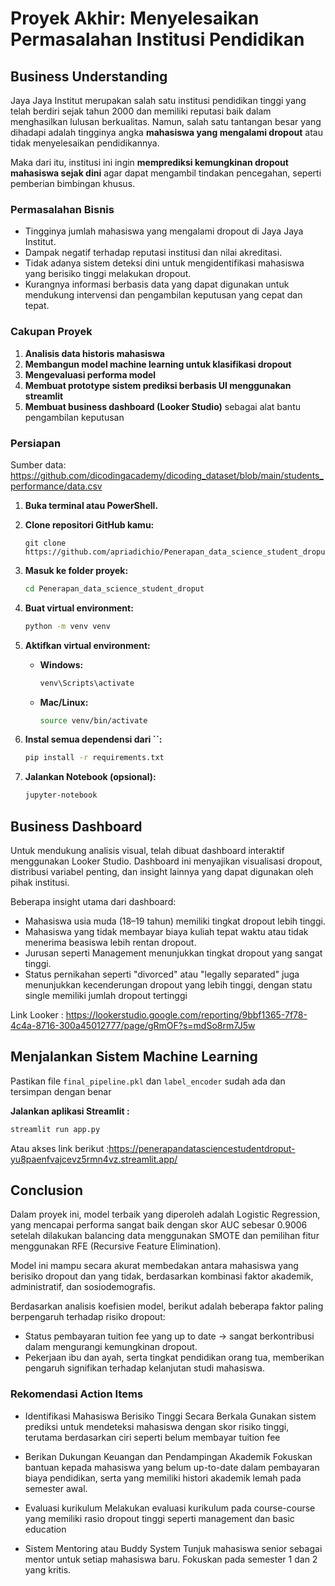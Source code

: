 # Proyek Akhir: Menyelesaikan Permasalahan Institusi Pendidikan

## Business Understanding
Jaya Jaya Institut merupakan salah satu institusi pendidikan tinggi yang telah berdiri sejak tahun 2000 dan memiliki reputasi baik dalam menghasilkan lulusan berkualitas. Namun, salah satu tantangan besar yang dihadapi adalah tingginya angka **mahasiswa yang mengalami dropout** atau tidak menyelesaikan pendidikannya.

Maka dari itu, institusi ini ingin **memprediksi kemungkinan dropout mahasiswa sejak dini** agar dapat mengambil tindakan pencegahan, seperti pemberian bimbingan khusus.

### Permasalahan Bisnis
- Tingginya jumlah mahasiswa yang mengalami dropout di Jaya Jaya Institut.
- Dampak negatif terhadap reputasi institusi dan nilai akreditasi.
- Tidak adanya sistem deteksi dini untuk mengidentifikasi mahasiswa yang berisiko tinggi melakukan dropout.
- Kurangnya informasi berbasis data yang dapat digunakan untuk mendukung intervensi dan pengambilan keputusan yang cepat dan tepat.

### Cakupan Proyek
1. **Analisis data historis mahasiswa**
2. **Membangun model machine learning untuk klasifikasi dropout**
3. **Mengevaluasi performa model**
4. **Membuat prototype sistem prediksi berbasis UI menggunakan streamlit**
5. **Membuat business dashboard (Looker Studio)** sebagai alat bantu pengambilan keputusan


### Persiapan

Sumber data: https://github.com/dicodingacademy/dicoding_dataset/blob/main/students_performance/data.csv
1. **Buka terminal atau PowerShell.**

2. **Clone repositori GitHub kamu:**

   ```
   git clone https://github.com/apriadichio/Penerapan_data_science_student_droput.git
   ```

3. **Masuk ke folder proyek:**

   ```bash
   cd Penerapan_data_science_student_droput
   ```

4. **Buat virtual environment:**

   ```bash
   python -m venv venv
   ```

5. **Aktifkan virtual environment:**

   - **Windows:**
     ```bash
     venv\Scripts\activate
     ```
   - **Mac/Linux:**
     ```bash
     source venv/bin/activate
     ```

6. **Instal semua dependensi dari **``**:**

   ```bash
   pip install -r requirements.txt
   ```

7. **Jalankan Notebook (opsional):**

   ```bash
   jupyter-notebook
   ```


## Business Dashboard
Untuk mendukung analisis visual, telah dibuat dashboard interaktif menggunakan Looker Studio. Dashboard ini menyajikan visualisasi dropout, distribusi variabel penting, dan insight lainnya yang dapat digunakan oleh pihak institusi.

Beberapa insight utama dari dashboard:
- Mahasiswa usia muda (18–19 tahun) memiliki tingkat dropout lebih tinggi.
- Mahasiswa yang tidak membayar biaya kuliah tepat waktu atau tidak menerima beasiswa lebih rentan dropout.
- Jurusan seperti Management menunjukkan tingkat dropout yang sangat tinggi.
- Status pernikahan seperti "divorced" atau "legally separated" juga menunjukkan kecenderungan dropout yang lebih tinggi, dengan statu single memiliki jumlah dropout tertinggi

Link Looker : https://lookerstudio.google.com/reporting/9bbf1365-7f78-4c4a-8716-300a45012777/page/gRmOF?s=mdSo8rm7J5w

## Menjalankan Sistem Machine Learning
Pastikan file ```final_pipeline.pkl``` dan ```label_encoder``` sudah ada dan tersimpan dengan benar 

**Jalankan aplikasi Streamlit :**
   ```bash
   streamlit run app.py
   ```

   Atau akses link berikut :https://penerapandatasciencestudentdroput-yu8paenfvajcevz5rmn4vz.streamlit.app/

## Conclusion
Dalam proyek ini, model terbaik yang diperoleh adalah Logistic Regression, yang mencapai performa sangat baik dengan skor AUC sebesar 0.9006 setelah dilakukan balancing data menggunakan SMOTE dan pemilihan fitur menggunakan RFE (Recursive Feature Elimination).

Model ini mampu secara akurat membedakan antara mahasiswa yang berisiko dropout dan yang tidak, berdasarkan kombinasi faktor akademik, administratif, dan sosiodemografis.

Berdasarkan analisis koefisien model, berikut adalah beberapa faktor paling berpengaruh terhadap risiko dropout:
- Status pembayaran tuition fee yang up to date → sangat berkontribusi dalam mengurangi kemungkinan dropout.
- Pekerjaan ibu dan ayah, serta tingkat pendidikan orang tua, memberikan pengaruh signifikan terhadap kelanjutan studi mahasiswa.

### Rekomendasi Action Items
- Identifikasi Mahasiswa Berisiko Tinggi Secara Berkala
  Gunakan sistem prediksi untuk mendeteksi mahasiswa dengan skor risiko tinggi, terutama berdasarkan ciri seperti belum membayar tuition fee
  
- Berikan Dukungan Keuangan dan Pendampingan Akademik
  Fokuskan bantuan kepada mahasiswa yang belum up-to-date dalam pembayaran biaya pendidikan, serta yang memiliki histori akademik lemah pada semester awal.

- Evaluasi kurikulum
  Melakukan evaluasi kurikulum pada course-course yang memiliki rasio dropout tinggi seperti management dan basic education

- Sistem Mentoring atau Buddy System
  Tunjuk mahasiswa senior sebagai mentor untuk setiap mahasiswa baru. Fokuskan pada semester 1 dan 2 yang kritis.

